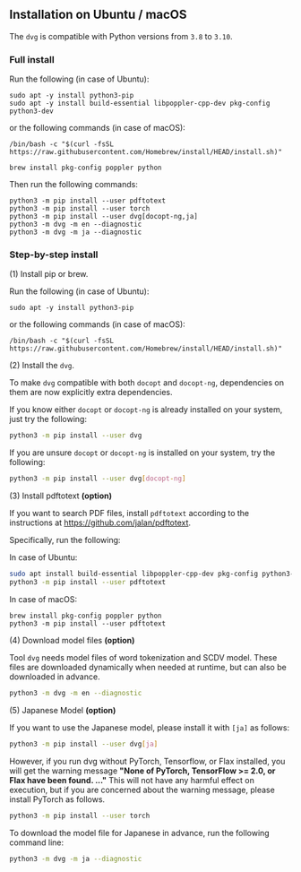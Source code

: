 ## Installation on Ubuntu / macOS

The `dvg` is compatible with Python versions from `3.8` to `3.10`.

### Full install

Run the following (in case of Ubuntu):

```
sudo apt -y install python3-pip
sudo apt -y install build-essential libpoppler-cpp-dev pkg-config python3-dev
```

or the following commands (in case of macOS):

```
/bin/bash -c "$(curl -fsSL https://raw.githubusercontent.com/Homebrew/install/HEAD/install.sh)"
```
```
brew install pkg-config poppler python
```

Then run the following commands:

```
python3 -m pip install --user pdftotext
python3 -m pip install --user torch
python3 -m pip install --user dvg[docopt-ng,ja]
python3 -m dvg -m en --diagnostic
python3 -m dvg -m ja --diagnostic
```

### Step-by-step install

(1) Install pip or brew.

Run the following (in case of Ubuntu):

```
sudo apt -y install python3-pip
```

or the following commands (in case of macOS):

```
/bin/bash -c "$(curl -fsSL https://raw.githubusercontent.com/Homebrew/install/HEAD/install.sh)"
```

(2) Install the `dvg`.

To make `dvg` compatible with both `docopt` and `docopt-ng`, dependencies on them are now explicitly extra dependencies.

If you know either `docopt` or `docopt-ng` is already installed on your system, just try the following:

```sh
python3 -m pip install --user dvg
```

If you are unsure `docopt` or `docopt-ng` is installed on your system, try the following:

```sh
python3 -m pip install --user dvg[docopt-ng]
```

(3) Install pdftotext **(option)**

If you want to search PDF files, install `pdftotext` according to the instructions at https://github.com/jalan/pdftotext.

Specifically, run the following:

In case of Ubuntu:

```sh
sudo apt install build-essential libpoppler-cpp-dev pkg-config python3-dev
python3 -m pip install --user pdftotext
```

In case of macOS:

```
brew install pkg-config poppler python
python3 -m pip install --user pdftotext
```

(4) Download model files **(option)**

Tool `dvg` needs model files of word tokenization and SCDV model.
These files are downloaded dynamically when needed at runtime, but can also be downloaded in advance.

```sh
python3 -m dvg -m en --diagnostic
```

(5) Japanese Model **(option)**

If you want to use the Japanese model, please install it with `[ja]` as follows:

```sh
python3 -m pip install --user dvg[ja]
```

However, if you run dvg without PyTorch, Tensorflow, or Flax installed, you will get the warning message **"None of PyTorch, TensorFlow >= 2.0, or Flax have been found. ..."** This will not have any harmful effect on execution, but if you are concerned about the warning message, please install PyTorch as follows.

```sh
python3 -m pip install --user torch
```

To download the model file for Japanese in advance, run the following command line:

```sh
python3 -m dvg -m ja --diagnostic
```

